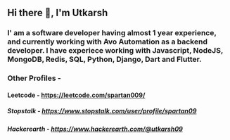 ## Hi there 👋, I'm Utkarsh
### I' am a software developer having almost 1 year experience, and currently working with Avo Automation as a backend developer. I have experiece working with Javascript, NodeJS, MongoDB, Redis, SQL, Python, Django, Dart and Flutter. 

### Other Profiles - 
#### Leetcode - https://leetcode.com/spartan009/
##### Stopstalk - https://www.stopstalk.com/user/profile/spartan09
##### Hackerearth - https://www.hackerearth.com/@utkarsh09

<!--
**raj09utkarsh/raj09utkarsh** is a ✨ _special_ ✨ repository because its `README.md` (this file) appears on your GitHub profile.

Here are some ideas to get you started:

- 🔭 I’m currently working on ...
- 🌱 I’m currently learning ...
- 👯 I’m looking to collaborate on ...
- 🤔 I’m looking for help with ...
- 💬 Ask me about ...
- 📫 How to reach me: ...
- 😄 Pronouns: ...
- ⚡ Fun fact: ...
-->
